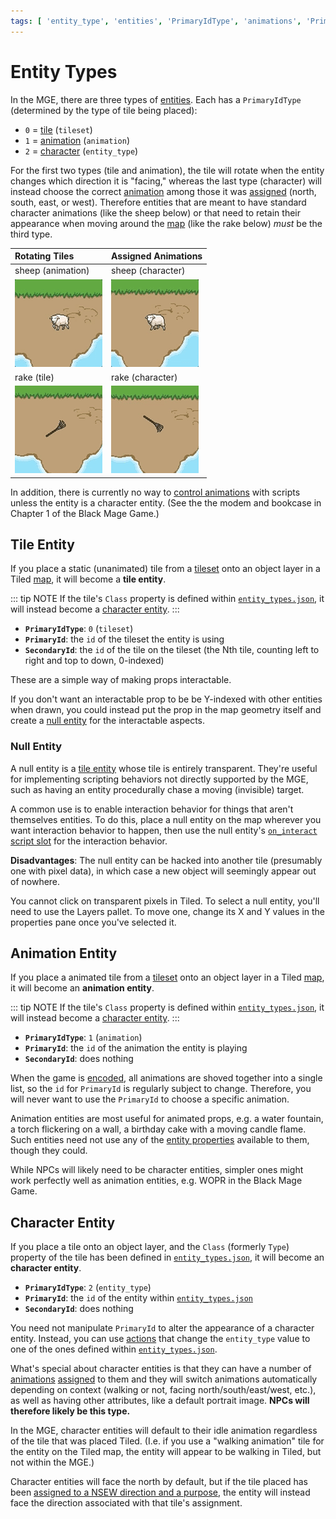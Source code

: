 ```yaml
---
tags: [ 'entity_type', 'entities', 'PrimaryIdType', 'animations', 'PrimaryId', 'SecondaryId', 'encoder', 'tiled', 'maps', 'entity_types.json', 'entity management system' ]
---
```


# Entity Types

In the MGE, there are three types of [entities](entities). Each has a `PrimaryIdType` (determined by the type of tile being placed):

- `0` = [tile](#tile-entity) (`tileset`)
- `1` = [animation](#animation-entity) (`animation`)
- `2` = [character](#character-entity) (`entity_type`)

For the first two types (tile and animation), the tile will rotate when the entity changes which direction it is "facing," whereas the last type (character) will instead choose the correct [animation](animations) among those it was [assigned](tilesets/entity_management_system) (north, south, east, or west). Therefore entities that are meant to have standard character animations (like the sheep below) or that need to retain their appearance when moving around the [map](maps) (like the rake below) *must* be the third type.

| Rotating Tiles | Assigned Animations|
| :-- | :-- |
| sheep (animation) | sheep (character) |
| ![rotating rake](media/sheep-rotating.gif) | ![stable rake](media/sheep-stable.gif) |
| rake (tile) | rake (character) |
| ![rotating rake](media/rake-rotating.gif) | ![stable rake](media/rake-stable.gif) |

In addition, there is currently no way to [control animations](actions/SET_ENTITY_CURRENT_ANIMATION) with scripts unless the entity is a character entity. (See the the modem and bookcase in Chapter 1 of the Black Mage Game.)

## Tile Entity

If you place a static (unanimated) tile from a [tileset](Tilesets) onto an object layer in a Tiled [map](maps), it will become a **tile entity**.

::: tip NOTE
If the tile's `Class` property is defined within [`entity_types.json`](mage_folder#entity_types-json), it will instead become a [character entity](#character-entity).
:::

- **`PrimaryIdType`**: `0` (`tileset`)
- **`PrimaryId`**: the `id` of the tileset the entity is using
- **`SecondaryId`**: the `id` of the tile on the tileset (the Nth tile, counting left to right and top to down, 0-indexed)

These are a simple way of making props interactable.

If you don't want an interactable prop to be be Y-indexed with other entities when drawn, you could instead put the prop in the map geometry itself and create a [null entity](#null-entity) for the interactable aspects.

### Null Entity

A null entity is a [tile entity](#tile-entity) whose tile is entirely transparent. They're useful for implementing scripting behaviors not directly supported by the MGE, such as having an entity procedurally chase a moving (invisible) target.

A common use is to enable interaction behavior for things that aren't themselves entities. To do this, place a null entity on the map wherever you want interaction behavior to happen, then use the null entity's [`on_interact`](script_slots#on-interact) [script slot](script_slots) for the interaction behavior.

**Disadvantages**: The null entity can be hacked into another tile (presumably one with pixel data), in which case a new object will seemingly appear out of nowhere.

You cannot click on transparent pixels in Tiled. To select a null entity, you'll need to use the Layers pallet. To move one, change its X and Y values in the properties pane once you've selected it.

## Animation Entity

If you place a animated tile from a [tileset](tilesets) onto an object layer in a Tiled [map](maps), it will become an **animation entity**.

::: tip NOTE
If the tile's `Class` property is defined within [`entity_types.json`](mage_folder#entity_types-json), it will instead become a [character entity](#character-entity).
:::

- **`PrimaryIdType`**: `1` (`animation`)
- **`PrimaryId`**: the `id` of the animation the entity is playing
- **`SecondaryId`**: does nothing

When the game is [encoded](encoder#web-encoder), all animations are shoved together into a single list, so the `id` for `PrimaryId` is regularly subject to change. Therefore, you will never want to use the `PrimaryId` to choose a specific animation.

Animation entities are most useful for animated props, e.g. a water fountain, a torch flickering on a wall, a birthday cake with a moving candle flame. Such entities need not use any of the [entity properties](entity_properties) available to them, though they could.

While NPCs will likely need to be character entities, simpler ones might work perfectly well as animation entities, e.g. WOPR in the Black Mage Game.

## Character Entity

If you place a tile onto an object layer, and the `Class` (formerly `Type`) property of the tile has been defined in [`entity_types.json`](mage_folder#entity_types-json), it will become an **character entity**.

- **`PrimaryIdType`**: `2` (`entity_type`)
- **`PrimaryId`**: the `id` of the entity within [`entity_types.json`](mage_folder#entity_types-json)
- **`SecondaryId`**: does nothing

You need not manipulate `PrimaryId` to alter the appearance of a character entity. Instead, you can use [actions](actions) that change the `entity_type` value to one of the ones defined within [`entity_types.json`](mage_folder#entity_types-json).

What's special about character entities is that they can have a number of [animations](animations) [assigned](tilesets/entity_management_system) to them and they will switch animations automatically depending on context (walking or not, facing north/south/east/west, etc.), as well as having other attributes, like a default portrait image. **NPCs will therefore likely be this type.**

In the MGE, character entities will default to their idle animation regardless of the tile that was placed Tiled. (I.e. if you use a "walking animation" tile for the entity on the Tiled map, the entity will appear to be walking in Tiled, but not within the MGE.)

Character entities will face the north by default, but if the tile placed has been [assigned to a NSEW direction and a purpose](tilesets/entity_management_system), the entity will instead face the direction associated with that tile's assignment.
